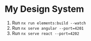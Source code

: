 # My Design System

1. Run `nx run elements:build --watch`
2. Run `nx serve angular --port=4201`
3. Run `nx serve react --port=4202`
